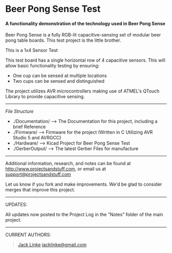 # Beer Pong Sense Test #
#### A functionality demonstration of the technology used in Beer Pong Sense ####

Beer Pong Sense is a fully RGB-lit capacitive-sensing set of modular beer pong table boards. This test project is the little brother.

This is a 1x4 Sensor Test

This test board has a single horizontal row of 4 capacitive sensors. This will allow basic functionality testing by ensuring:
- One cup can be sensed at multiple locations
- Two cups can be sensed and distinguished

The project utilizes AVR microcontrollers making use of ATMEL's QTouch Library to provide capacitive sensing.

---

*File Structure*

* ./Documentation/ --> The Documentation for this project, including a brief Reference
* ./Firmware/ --> Firmware for the project (Written in C Utilizing AVR Studio 5 and AVRGCC)
* ./Hardware/ --> Kicad Project for Beer Pong Sense Test
* ./GerberOutput/ --> The latest Gerber Files for manufacture

---

Additional information, research, and notes can be found at http://www.projectsandstuff.com, or email us at support@projectsandstuff.com

Let us know if you fork and make improvements. We'd be glad to consider merges that improve this project.

---

UPDATES:

All updates now posted to the Project Log in the "Notes" folder of the main project.

---

CURRENT AUTHORS:

> [Jack Linke](http://www.jacklinke.com)
jacklinke@gmail.com